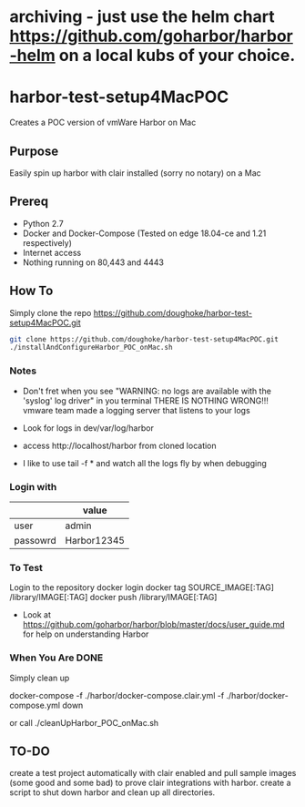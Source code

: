 # archiving - just use the helm chart https://github.com/goharbor/harbor-helm on a local kubs of your choice.

# harbor-test-setup4MacPOC
Creates a POC version of vmWare Harbor on Mac

## Purpose
Easily spin up harbor with clair installed (sorry no notary) on a Mac

## Prereq
- Python 2.7
- Docker and Docker-Compose (Tested on edge 18.04-ce and 1.21 respectively)
- Internet access
- Nothing running on 80,443 and 4443

## How To
Simply clone the repo https://github.com/doughoke/harbor-test-setup4MacPOC.git

```sh
git clone https://github.com/doughoke/harbor-test-setup4MacPOC.git
./installAndConfigureHarbor_POC_onMac.sh
```

### Notes
- Don't fret when you see "WARNING: no logs are available with the 'syslog' log driver" in you terminal
THERE IS NOTHING WRONG!!! vmware team made a logging server that listens to your logs

- Look for logs in dev/var/log/harbor
- access http://localhost/harbor from cloned location
- I like to use tail -f * and watch all the logs fly by when debugging

### Login with

|  | value |
| ------ | ------ |
| user |  admin |
| passowrd  |  Harbor12345 |

### To Test
Login to the repository docker login <yourmachinename>
docker tag SOURCE_IMAGE[:TAG] <yourmachinename>/library/IMAGE[:TAG]
docker push <yourmachinename>/library/IMAGE[:TAG]

- Look at https://github.com/goharbor/harbor/blob/master/docs/user_guide.md for help on understanding Harbor

### When You Are DONE
Simply clean up

docker-compose -f ./harbor/docker-compose.clair.yml -f ./harbor/docker-compose.yml down

or call ./cleanUpHarbor_POC_onMac.sh


## TO-DO
create a test project automatically with clair enabled and pull sample images (some good and some bad) to prove clair integrations with harbor.
create a script to shut down harbor and clean up all directories.
